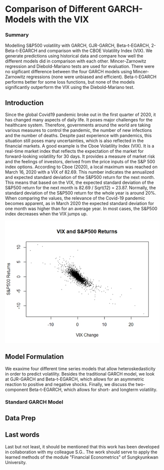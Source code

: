 # Comparison of Different GARCH-Models with the VIX

### Summary

Modelling S&amp;P500 volatility with GARCH, GJR-GARCH, Beta-t-EGARCH, 2-Beta-t-EGARCH and comparison with the CBOE Volatility Index (VIX). We generate predictions using historical data and compare how well the different models did in comparison with each other. Mincer-Zarnowitz regression and Diebold-Mariano tests are used for evaluation. There were no sigificant difference between the four GARCH models using Mincer-Zarnowitz regressions (none were unbiased and efficient). Beta-t-EGARCH performs better for some loss functions, but none of the models significantly outperform the VIX using the Diebold-Mariano test. 

## Introduction

Since the global Covid19 pandemic broke out in the first quarter of 2020, it has changed many aspects of daily life. It poses major challenges for the healthcare system. Therefore, governments around the world are taking various measures to control the pandemic, the number of new infections and the number of deaths. Despite past experience with pandemics, this situation still poses many uncertainties, which is also reflected in the financial markets. A good example is the Cboe Volatility Index (VIX). It is a real-time market index that reflects the expectation of the market for forward-looking volatility for 30 days. It provides a measure of market risk and the feelings of investors, derived from the price inputs of the S&P 500 index options. According to Cboe (2020), a local maximum was reached on March 16, 2020 with a VIX of 82.69. This number indicates the annualized and expected standard deviation of the S&P500 return for the next month. This means that based on the VIX, the expected standard deviation of the S&P500 return for the next month is 82.69 / Sqrt(12) = 23.87. Normally, the standard deviation of the S&P500 return for the whole year is around 20%. When comparing the values, the relevance of the Covid-19 pandemic becomes apparent, as in March 2020 the expected standard deviation for one month was higher than for an average year. In most cases, the S&P500 index decreases when the VIX jumps up. 

![Scatterplot showing the relationship between VIX changes (x-axis) and S&P500 returns (y-axis)](https://github.com/majimaken/garch-vix/blob/main/vix_return.jpeg)

## Model Formulation

We exaxime four different time series models that allow heteroskedasticity in order to predict volatility. Besides the traditional GARCH model, we look at GJR-GARCH and Beta-t-EGARCH, which allows for an asymmetric reaction to positive and negative shocks. Finally, we discuss the two-component Beta-t-EGARCH, which allows for short- and longterm volatility. 

### Standard GARCH Model



## Data Prep



## Last words

Last but not least, it should be mentioned that this work has been developed in collaboration with my colleague S.G.. The work should serve to apply the learned methods of the module "Financial Econometrics" of Sungkyunkwan University. 


